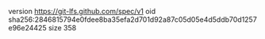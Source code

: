 version https://git-lfs.github.com/spec/v1
oid sha256:2846815794e0fdee8ba35efa2d701d92a87c05d05e4d5ddb70d1257e96e24425
size 358
